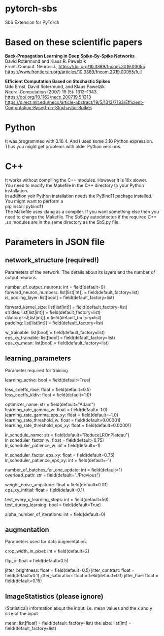 # pytorch-sbs
SbS Extension for PyTorch


# Based on these scientific papers

**Back-Propagation Learning in Deep Spike-By-Spike Networks**  
David Rotermund and Klaus R. Pawelzik  
Front. Comput. Neurosci., https://doi.org/10.3389/fncom.2019.00055  
https://www.frontiersin.org/articles/10.3389/fncom.2019.00055/full  

**Efficient Computation Based on Stochastic Spikes**  
Udo Ernst, David Rotermund, and Klaus Pawelzik  
Neural Computation (2007) 19 (5): 1313–1343. https://doi.org/10.1162/neco.2007.19.5.1313  
https://direct.mit.edu/neco/article-abstract/19/5/1313/7183/Efficient-Computation-Based-on-Stochastic-Spikes  

# Python

It was programmed with 3.10.4. And I used some 3.10 Python expression. Thus you might get problems with older Python versions. 

# C++

It works without compiling the C++ modules. However it is 10x slower.   
You need to modify the Makefile in the C++ directory to your Python installation.  
In addition yoir Python installation needs the PyBind11 package installed. You might want to perform a  
pip install pybind11  
The Makefile uses clang as a compiler. If you want something else then you need to change the Makefile.
The SbS.py autodetectes if the required C++ .so modules are in the same directory as the SbS.py file.  

# Parameters in JSON file

## network_structure (required!)
Parameters of the network. The details about its layers and the number of output neurons.  

number_of_output_neurons: int = field(default=0)  
forward_neuron_numbers: list[list[int]] = field(default_factory=list)  
is_pooling_layer: list[bool] = field(default_factory=list)  

forward_kernel_size: list[list[int]] = field(default_factory=list)  
strides: list[list[int]] = field(default_factory=list)  
dilation: list[list[int]] = field(default_factory=list)  
padding: list[list[int]] = field(default_factory=list)  

w_trainable: list[bool] = field(default_factory=list)  
eps_xy_trainable: list[bool] = field(default_factory=list)  
eps_xy_mean: list[bool] = field(default_factory=list)  


## learning_parameters
Parameter required for training   

learning_active: bool = field(default=True)  

loss_coeffs_mse: float = field(default=0.5)  
loss_coeffs_kldiv: float = field(default=1.0)  

optimizer_name: str = field(default="Adam")  
learning_rate_gamma_w: float = field(default=-1.0)  
learning_rate_gamma_eps_xy: float = field(default=-1.0)  
learning_rate_threshold_w: float = field(default=0.00001)  
learning_rate_threshold_eps_xy: float = field(default=0.00001)  

lr_schedule_name: str = field(default="ReduceLROnPlateau")  
lr_scheduler_factor_w: float = field(default=0.75)  
lr_scheduler_patience_w: int = field(default=-1)  

lr_scheduler_factor_eps_xy: float = field(default=0.75)  
lr_scheduler_patience_eps_xy: int = field(default=-1)  

number_of_batches_for_one_update: int = field(default=1)  
overload_path: str = field(default="./Previous")  

weight_noise_amplitude: float = field(default=0.01)  
eps_xy_intitial: float = field(default=0.1)  

test_every_x_learning_steps: int = field(default=50)  
test_during_learning: bool = field(default=True)  

alpha_number_of_iterations: int = field(default=0)  

## augmentation
Parameters used for data augmentation.  

crop_width_in_pixel: int = field(default=2)

flip_p: float = field(default=0.5)

jitter_brightness: float = field(default=0.5)
jitter_contrast: float = field(default=0.1)
jitter_saturation: float = field(default=0.1)
jitter_hue: float = field(default=0.15)


## ImageStatistics (please ignore)
(Statistical) information about the input. i.e. mean values and the x and y size of the input  

mean: list[float] = field(default_factory=list)
the_size: list[int] = field(default_factory=list)
